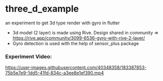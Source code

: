 # three_d_example

an experiment to get 3d type render with gyro in flutter

- 3d model (2 layer) is made using Rive. Design shared in community => https://rive.app/community/3099-6536-gyro-with-rive-2-layer/
- Gyro detection is used with the help of sensor_plus package

### Experiment Video:

https://user-images.githubusercontent.com/40348358/183387853-75b5e7e9-1dd5-41fd-834c-a3ee8e1ef390.mp4

